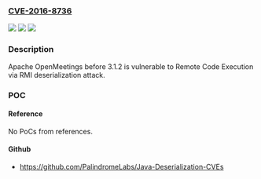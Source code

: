### [CVE-2016-8736](https://cve.mitre.org/cgi-bin/cvename.cgi?name=CVE-2016-8736)
![](https://img.shields.io/static/v1?label=Product&message=Apache%20OpenMeetings&color=blue)
![](https://img.shields.io/static/v1?label=Version&message=before%203.1.12%20&color=brightgreen)
![](https://img.shields.io/static/v1?label=Vulnerability&message=n%2Fa&color=brightgreen)

### Description

Apache OpenMeetings before 3.1.2 is vulnerable to Remote Code Execution via RMI deserialization attack.

### POC

#### Reference
No PoCs from references.

#### Github
- https://github.com/PalindromeLabs/Java-Deserialization-CVEs

